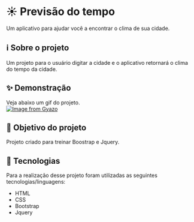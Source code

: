 # ☀ Previsão do tempo

Um aplicativo para ajudar você a encontrar o clima de sua cidade.

## ℹ Sobre o projeto

Um projeto para o usuário digitar a cidade  e o aplicativo retornará o clima do tempo da cidade.

## ✨ Demonstração

Veja abaixo um gif do projeto.</br>
[![Image from Gyazo](https://i.gyazo.com/b8472bfbfec2aeb8fe842a4c4dc70132.gif)](https://gyazo.com/b8472bfbfec2aeb8fe842a4c4dc70132)

## 🎯 Objetivo do projeto

Projeto criado para treinar Boostrap e Jquery.

## 🤖 Tecnologias

Para a realização desse projeto foram utilizadas as seguintes tecnologias/linguagens:

- HTML
- CSS
- Bootstrap
- Jquery

